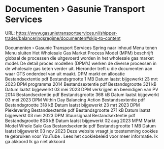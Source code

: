 # Documenten › Gasunie Transport Services

URL: https://www.gasunietransportservices.nl/shipper-trader/balanceringsregime/documenten#skip-to-content

Documenten › Gasunie Transport Services
Spring naar inhoud
Menu tonen
Menu sluiten
Het Wholesale
Gas
Market Process Model (MPM) beschrijft globaal de processen die uitgevoerd worden in het wholesale
gas
market model.
De detail proces modellen (DPM’s) werken de diverse processen in de wholesale
gas
keten verder uit.
Hieronder treft u die documenten aan waar
GTS
onderdeel van uit maakt.
DPM markt en allocatie
Bestandsextentie
pdf
Bestandsgrootte
1 MB
Datum laatst bijgewerkt
23 mrt 2023
DPM programma 2014
Bestandsextentie
pdf
Bestandsgrootte
321 kB
Datum laatst bijgewerkt
03 mei 2023
DPM verkrijgen en beeindigen van PV 2014
Bestandsextentie
pdf
Bestandsgrootte
368 kB
Datum laatst bijgewerkt
03 mei 2023
DPM Within Day Balancing Action
Bestandsextentie
pdf
Bestandsgrootte
318 kB
Datum laatst bijgewerkt
23 mrt 2023
DPM Pieklevering
Bestandsextentie
pdf
Bestandsgrootte
271 kB
Datum laatst bijgewerkt
03 mei 2023
DPM Stuursignaal
Bestandsextentie
pdf
Bestandsgrootte
808 kB
Datum laatst bijgewerkt
02 aug 2023
MPM Markt Model Whole Sale Gas
Bestandsextentie
pdf
Bestandsgrootte
1 MB
Datum laatst bijgewerkt
03 nov 2023
Deze website vraagt je toestemming cookies te gebruiken voor
YouTube
. Lees het
cookiebeleid
voor meer informatie.
Ik ga akkoord
Ik ga niet akkoord